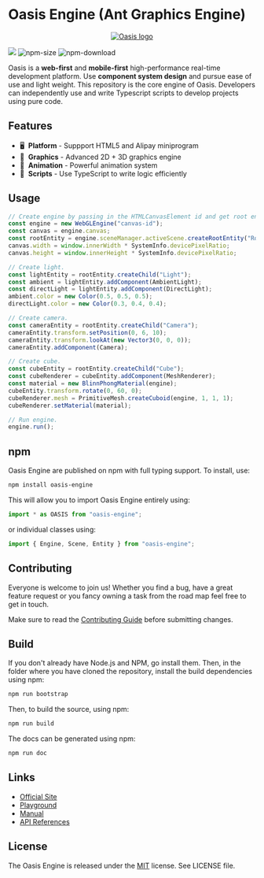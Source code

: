 # Oasis Engine (Ant Graphics Engine)

<p align="center"><a href="https://oasis-engine.github.io" target="_blank" rel="noopener noreferrer"><img src="https://gw.alipayobjects.com/mdn/rms_d27172/afts/img/A*f1pVTpPvzA8AAAAAAAAAAAAAARQnAQ" alt="Oasis logo"></a></p>

<a href="https://www.npmjs.com/package/oasis-engine"><img src="https://img.shields.io/npm/v/oasis-engine"/></a>
![npm-size](https://img.shields.io/bundlephobia/minzip/oasis-engine)
![npm-download](https://img.shields.io/npm/dm/oasis-engine)

Oasis is a **web-first** and **mobile-first** high-performance real-time development platform. Use **component system design** and pursue ease of use and light weight. This repository is the core engine of Oasis. Developers can independently use and write Typescript scripts to develop projects using pure code.

## Features

- 🖥  &nbsp;**Platform** - Suppport HTML5 and Alipay miniprogram
- 🔮  &nbsp;**Graphics** - Advanced 2D + 3D graphics engine
- 🏃  &nbsp;**Animation** - Powerful animation system
- 📑  &nbsp;**Scripts** - Use TypeScript to write logic efficiently

## Usage

```typescript
// Create engine by passing in the HTMLCanvasElement id and get root entity.
const engine = new WebGLEngine("canvas-id");
const canvas = engine.canvas;
const rootEntity = engine.sceneManager.activeScene.createRootEntity("Root");
canvas.width = window.innerWidth * SystemInfo.devicePixelRatio;
canvas.height = window.innerHeight * SystemInfo.devicePixelRatio;

// Create light.
const lightEntity = rootEntity.createChild("Light");
const ambient = lightEntity.addComponent(AmbientLight);
const directLight = lightEntity.addComponent(DirectLight);
ambient.color = new Color(0.5, 0.5, 0.5);
directLight.color = new Color(0.3, 0.4, 0.4);

// Create camera.
const cameraEntity = rootEntity.createChild("Camera");
cameraEntity.transform.setPosition(0, 6, 10);
cameraEntity.transform.lookAt(new Vector3(0, 0, 0));
cameraEntity.addComponent(Camera);

// Create cube.
const cubeEntity = rootEntity.createChild("Cube");
const cubeRenderer = cubeEntity.addComponent(MeshRenderer);
const material = new BlinnPhongMaterial(engine);
cubeEntity.transform.rotate(0, 60, 0);
cubeRenderer.mesh = PrimitiveMesh.createCuboid(engine, 1, 1, 1);
cubeRenderer.setMaterial(material);

// Run engine.
engine.run();
```

## npm

Oasis Engine are published on npm with full typing support. To install, use:

```sh
npm install oasis-engine
```

This will allow you to import Oasis Engine entirely using:

```javascript
import * as OASIS from "oasis-engine";
```

or individual classes using:

```javascript
import { Engine, Scene, Entity } from "oasis-engine";
```

## Contributing

Everyone is welcome to join us! Whether you find a bug, have a great feature request or you fancy owning a task from the road map feel free to get in touch.

Make sure to read the [Contributing Guide](.github/HOW_TO_CONTRIBUTE.md) before submitting changes.

## Build

If you don't already have Node.js and NPM, go install them. Then, in the folder where you have cloned the repository, install the build dependencies using npm:

```sh
npm run bootstrap
```

Then, to build the source, using npm:

```sh
npm run build
```

The docs can be generated using npm:

```sh
npm run doc
```

## Links

- [Official Site](https://oasis-engine.github.io)
- [Playground](https://oasis-engine.github.io/0.3/playground)
- [Manual](https://oasis-engine.github.io/#/0.3/manual/zh-cn/README)
- [API References](https://oasis-engine.github.io/0.3/api/globals.html)

## License 
The Oasis Engine is released under the [MIT](https://opensource.org/licenses/MIT) license. See LICENSE file.
